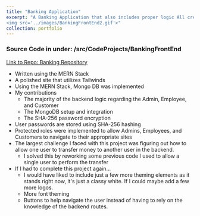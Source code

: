 ```yaml
---
title: "Banking Application"
excerpt: "A Banking Application that also includes proper logic All created inside the MERN Stack<br/><img src='../images/BankingFrontEnd.gif'>
<img src='../images/BankingFrontEnd2.gif'>"
collection: portfolio
---
```

### Source Code in under: /src/CodeProjects/BankingFrontEnd
[Link to Repo: Banking Repository](https://github.com/BoyWonder64/GroupProject3750-Hangman)


- Written using the MERN Stack 
- A polished site that utilizes Tailwinds
- Using the MERN Stack, Mongo DB was implemented
- My contributions 
    - The majority of the backend logic regarding the Admin, Employee, and Customer
    - The MongoDB setup and integration
    - The SHA-256 password encryption
- User passwords are stored using SHA-256 hashing
- Protected roles were implemented to allow Admins, Employees, and Customers to navigate to their appropriate sites
- The largest challenge I faced with this project was figuring out how to allow one user to transfer money to another user in the backend.  
    - I solved this by reworking some previous code I used to allow a single user to perform the transfer
- If I had to complete this project again...
    - I would have liked to include just a few more theming elements as it stands right now, it's just a classy white. If I could maybe add a few more logos.
    - More font theming
    - Buttons to help navigate the user instead of having to rely on the knowledge of the backend routes.